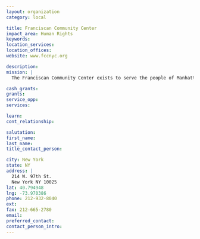 ```yaml
---
layout: organization
category: local

title: Franciscan Community Center
impact_area: Human Rights
keywords: 
location_services: 
location_offices: 
website: www.fccnyc.org

description: 
mission: |
  The Franciscan Community Center exists to serve the people of Manhattan’s Upper Westside as an instrument of God’s peace. In the spirit of St. Francis, we reach out to all, in particular the poor, the alienated, and immigrant populations. We develop, manage, and support educational, recreational, and social programs that create positive change in the lives of those we serve. 

cash_grants: 
grants: 
service_opp: 
services: 

learn: 
cont_relationship: 

salutation: 
first_name: 
last_name: 
title_contact_person: 

city: New York
state: NY
address: |
  214 W. 97th St.     
  New York NY 10025
lat: 40.794948
lng: -73.970386
phone: 212-932-8040
ext: 
fax: 212-665-2780
email: 
preferred_contact: 
contact_person_intro: 
---
```

